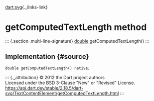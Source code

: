 [dart:svg](../../dart-svg/dart-svg-library){._links-link}

getComputedTextLength method
============================

::: {.section .multi-line-signature}
[double](../../dart-core/double-class) getComputedTextLength()
:::

Implementation {#source}
--------------

``` {.language-dart data-language="dart"}
double getComputedTextLength() native;
```

::: {._attribution}
© 2012 the Dart project authors\
Licensed under the BSD 3-Clause \"New\" or \"Revised\" License.\
<https://api.dart.dev/stable/2.18.5/dart-svg/TextContentElement/getComputedTextLength.html>
:::
